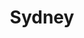 ---
title: "Sydney"
cc-type: city
hashtag: sydney
borders:
  - Pacific Ocean
country:
  - Australia
state:
  - New South Wales
tags:
  - city
---